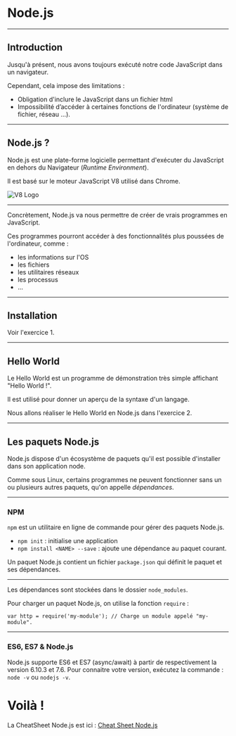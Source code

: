 # Node.js



---



## Introduction

Jusqu'à présent, nous avons toujours exécuté notre code JavaScript dans un navigateur.

Cependant, cela impose des limitations :
- Obligation d'inclure le JavaScript dans un fichier html
- Impossibilité d’accéder à certaines fonctions de l'ordinateur (système de fichier, réseau ...).



---



## Node.js ?



Node.js est une plate-forme logicielle permettant d'exécuter du JavaScript en dehors du Navigateur (_Runtime Environment_).

Il est basé sur le moteur JavaScript V8 utilisé dans Chrome.

![V8 Logo](v8logo.svg)


***


Concrètement, Node.js va nous permettre de créer de vrais programmes en JavaScript.

Ces programmes pourront accéder à des fonctionnalités plus poussées de l'ordinateur, comme :
- les informations sur l'OS
- les fichiers
- les utilitaires réseaux
- les processus
- ...



---



## Installation



Voir l'exercice 1.



---



## Hello World

Le Hello World est un programme de démonstration très simple affichant "Hello World !".

Il est utilisé pour donner un aperçu de la syntaxe d'un langage.

Nous allons réaliser le Hello World en Node.js dans l'exercice 2.



---



## Les paquets Node.js

Node.js dispose d'un écosystème de paquets qu'il est possible d'installer dans son application node.

Comme sous Linux, certains programmes ne peuvent fonctionner sans un ou plusieurs autres paquets, qu'on appelle *dépendances*.


***


### NPM


`npm` est un utilitaire en ligne de commande pour gérer des paquets Node.js.

- `npm init` : initialise une application
- `npm install <NAME> --save` : ajoute une dépendance au paquet courant.

Un paquet Node.js contient un fichier `package.json` qui définit le paquet et ses dépendances.


***


Les dépendances sont stockées dans le dossier `node_modules`.

Pour charger un paquet Node.js, on utilise la fonction `require` :

```
var http = require('my-module'); // Charge un module appelé "my-module".
```


***


### ES6, ES7 & Node.js

Node.js supporte ES6 et ES7 (async/await) à partir de respectivement la version 6.10.3 et 7.6. Pour connaitre votre version, exécutez la commande : `node -v` ou `nodejs -v`.





# Voilà !

La CheatSheet Node.js est ici :
[Cheat Sheet Node.js](https://github.com/blank-project/blank-project.github.io/blob/master/cheatsheets/nodejs.md)
